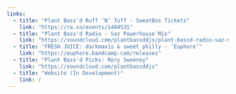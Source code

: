 ```yaml
---
links: 
  - title: "Plant Bass'd Ruff ‘N’ Tuff - SweatBox Tickets"
    link: "https://ra.co/events/1484531"
  - title: "Plant Bass'd Radio - Saz Powerhouse Mix"
    link: "https://soundcloud.com/plantbassddjs/plant-bassd-radio-saz-mix"
  - title: "FRESH JUICE: darkmavis & sweet philly - ‘Euphore’"
    link: "https://euphore.bandcamp.com/releases"
  - title: "Plant Bass'd Picks: Rory Sweeney"
    link: "https://soundcloud.com/plantbassddjs"
  - title: "Website (In Development)"
    link: /
---
```

